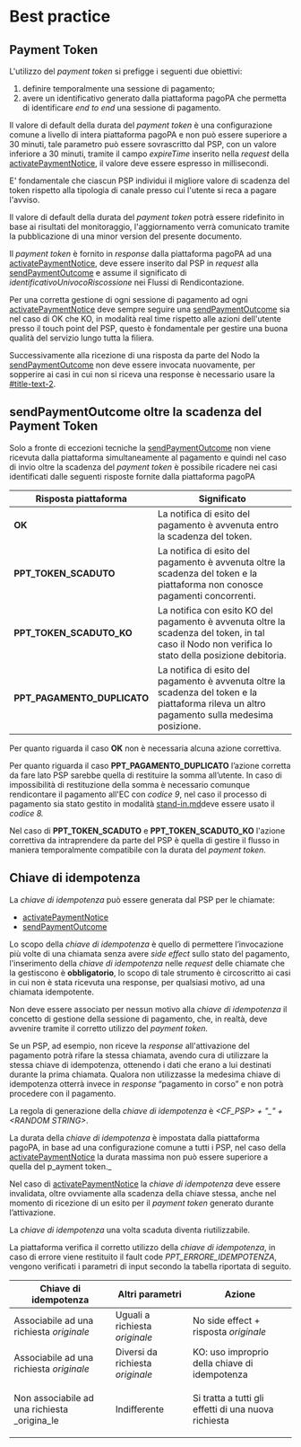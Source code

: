 # Best practice

## Payment Token <a href="#title-text" id="title-text"></a>

L'utilizzo del _payment token_ si prefigge i seguenti due obiettivi:

1. definire temporalmente una sessione di pagamento;
2. avere un identificativo generato dalla piattaforma pagoPA che permetta di identificare _end to end_ una sessione di pagamento.

Il valore di default della durata del _payment token_ è una configurazione comune a livello di intera piattaforma pagoPA e non può essere superiore a 30 minuti, tale parametro può essere sovrascritto  dal PSP, con un valore inferiore a 30 minuti, tramite il campo _expireTime_ inserito nella _request_ della [activatePaymentNotice](../../appendici/primitive.md#activatepaymentnotice), il valore deve essere espresso in millisecondi.

E' fondamentale che ciascun PSP individui il migliore valore di scadenza del token rispetto alla tipologia di canale presso cui l'utente si reca a pagare l'avviso.

Il valore di default della durata del _payment token_ potrà essere ridefinito in base ai risultati del monitoraggio, l'aggiornamento verrà comunicato tramite la pubblicazione di una minor version del presente documento.

Il _payment token_ è fornito in _response_ dalla piattaforma pagoPA ad una [activatePaymentNotice](../../appendici/primitive.md#activatepaymentnotice), deve essere inserito dal PSP in _request_ alla [sendPaymentOutcome](../../appendici/primitive.md#sendpaymentoutcome) e assume il significato di _identificativoUnivocoRiscossione_ nei Flussi di Rendicontazione.

Per una corretta gestione di ogni sessione di pagamento ad ogni [activatePaymentNotice](../../appendici/primitive.md#activatepaymentnotice) deve sempre seguire una [sendPaymentOutcome](../../appendici/primitive.md#sendpaymentoutcome) sia nel caso di OK che KO, in modalità real time rispetto alle azioni dell'utente presso il touch point del PSP, questo è fondamentale per gestire una buona qualità del servizio lungo tutta la filiera.

Successivamente alla ricezione di una risposta da parte del Nodo la [sendPaymentOutcome](../../appendici/primitive.md#sendpaymentoutcome) non deve essere invocata nuovamente, per sopperire ai casi in cui non si riceva una response è necessario usare la [#title-text-2](best-practice.md#title-text-2 "mention").

## sendPaymentOutcome oltre la scadenza del Payment Token <a href="#title-text" id="title-text"></a>

Solo a fronte di eccezioni tecniche la [sendPaymentOutcome](../../appendici/primitive.md#sendpaymentoutcome) non viene ricevuta dalla piattaforma simultaneamente al pagamento e quindi nel caso di invio oltre la scadenza del _payment token_ è possibile ricadere nei casi identificati dalle seguenti risposte fornite dalla piattaforma pagoPA

| Risposta piattaforma          | Significato                                                                                                                                         |
| ----------------------------- | --------------------------------------------------------------------------------------------------------------------------------------------------- |
| **OK**                        | La notifica di esito del pagamento è avvenuta entro la scadenza del token.                                                                          |
| **PPT\_TOKEN\_SCADUTO**       | La notifica di esito del pagamento è avvenuta oltre la scadenza del token e la piattaforma non conosce pagamenti concorrenti.                       |
| **PPT\_TOKEN\_SCADUTO\_KO**   | La notifica con esito KO del pagamento è avvenuta oltre la scadenza del token, in tal caso il Nodo non verifica lo stato della posizione debitoria. |
| **PPT\_PAGAMENTO\_DUPLICATO** | La notifica di esito del pagamento è avvenuta oltre la scadenza del token e la piattaforma rileva un altro pagamento sulla medesima posizione.      |

Per quanto riguarda il caso **OK** non è necessaria alcuna azione correttiva.

Per quanto riguarda il caso **PPT\_PAGAMENTO\_DUPLICATO** l’azione corretta da fare lato PSP sarebbe quella di restituire la somma all’utente. In caso di impossibilità di restituzione della somma è necessario comunque rendicontare il pagamento all'EC con _codice 9_, nel caso il processo di pagamento sia stato gestito in modalità [stand-in.md](../../specifiche-attuative-del-nodo-dei-pagamenti-spc/funzionamento-generale/stand-in.md "mention")deve essere usato il _codice 8._

Nel caso di **PPT\_TOKEN\_SCADUTO** e **PPT\_TOKEN\_SCADUTO\_KO** l'azione correttiva da intraprendere da parte del PSP è quella di gestire il flusso in maniera temporalmente compatibile con la durata del _payment token_.

## Chiave di idempotenza <a href="#title-text" id="title-text"></a>

La _chiave di idempotenza_ può essere generata dal PSP per le chiamate:

* [activatePaymentNotice](../../appendici/primitive.md#activatepaymentnotice)
* [sendPaymentOutcome](../../appendici/primitive.md#sendpaymentoutcome)&#x20;

Lo scopo della _chiave di idempotenza_ è quello di permettere l’invocazione più volte di una chiamata senza avere _side effect_ sullo stato del pagamento, l'inserimento della _chiave di idempotenza_ nelle _request_ delle chiamate che la gestiscono è **obbligatorio**, lo scopo di tale strumento è circoscritto ai casi in cui non è stata ricevuta una response, per qualsiasi motivo, ad una chiamata idempotente.

Non deve essere associato per nessun motivo alla _chiave di idempotenza_ il concetto di gestione della sessione di pagamento, che, in realtà, deve avvenire tramite il corretto utilizzo del _payment token._

Se un PSP, ad esempio, non riceve la _response_ all'attivazione del pagamento potrà rifare la stessa chiamata, avendo cura di utilizzare la stessa chiave di idempotenza, ottenendo i dati che erano a lui destinati durante la prima chiamata. Qualora non utilizzasse la medesima chiave di idempotenza otterrà invece in _response_ “pagamento in corso” e non potrà procedere con il pagamento.

La regola di generazione della _chiave di idempotenza_ è _\<CF\_PSP> + "\_" + \<RANDOM STRING>_.

La durata della _chiave di idempotenza_ è impostata dalla piattaforma pagoPA, in base ad una configurazione comune a tutti i PSP, nel caso della [activatePaymentNotice](../../appendici/primitive.md#activatepaymentnotice) la durata massima non può essere superiore a quella del p_ayment token._

Nel caso di  [activatePaymentNotice](../../appendici/primitive.md#activatepaymentnotice) la _chiave di idempotenza_ deve essere invalidata, oltre ovviamente alla scadenza della chiave stessa, anche nel momento di ricezione di un esito per il _payment token_ generato durante l’attivazione.

La _chiave di idempotenza_ una volta scaduta diventa riutilizzabile.

La piattaforma verifica il corretto utilizzo della _chiave di idempotenza_, in caso di errore viene restituito il fault code _PPT\_ERRORE\_IDEMPOTENZA_, vengono verificati i parametri di input secondo la tabella riportata di seguito.

| Chiave di idempotenza                        | Altri parametri                  | Azione                                                          |
| -------------------------------------------- | -------------------------------- | --------------------------------------------------------------- |
| Associabile ad una richiesta _originale_     | Uguali a richiesta _originale_   | No side effect + risposta _originale_                           |
| Associabile ad una richiesta _originale_     | Diversi da richiesta _originale_ | KO: uso improprio della chiave di idempotenza                   |
| Non associabile ad una richiesta _origina_le | Indifferente                     | <p>Si tratta a tutti gli effetti di una nuova richiesta<br></p> |
